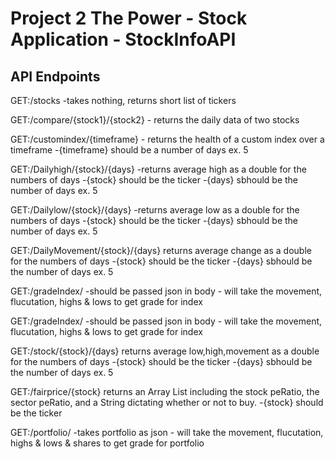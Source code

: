 # Project 2 The Power - Stock Application - StockInfoAPI

## API Endpoints

GET:/stocks
	-takes nothing, returns short list of tickers

GET:/compare/{stock1}/{stock2}
	- returns the daily data of two stocks

GET:/customindex/{timeframe}
	- returns the health of a custom index over a timeframe
		-{timeframe} should be a number of days ex. 5

GET:/Dailyhigh/{stock}/{days}
	-returns average high as a double for the numbers of days
	-{stock} should be the ticker
	-{days} sbhould be the number of days ex. 5

GET:/Dailylow/{stock}/{days}
	-returns average low as a double for the numbers of days
	-{stock} should be the ticker
	-{days} sbhould be the number of days ex. 5

GET:/DailyMovement/{stock}/{days}
	returns average change as a double for the numbers of days
	-{stock} should be the ticker
	-{days} sbhould be the number of days ex. 5

GET:/gradeIndex/
	-should be passed json in body
	- will take the movement, flucutation, highs & lows to get grade for index

GET:/gradeIndex/
	-should be passed json in body
	- will take the movement, flucutation, highs & lows to get grade for index


GET:/stock/{stock}/{days}
	returns average low,high,movement as a double for the numbers of days
	-{stock} should be the ticker
	-{days} sbhould be the number of days ex. 5
	
GET:/fairprice/{stock}
	returns an Array List including the stock peRatio, the sector peRatio, and a String 			dictating whether or not to buy.
	-{stock} should be the ticker

GET:/portfolio/
	-takes portfolio as json
	- will take the movement, flucutation, highs & lows & shares to get grade for portfolio


